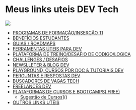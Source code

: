 # Meus links uteis DEV Tech 

<img src="https://i.pinimg.com/564x/26/07/2b/26072ba777ec291ed8e1dfa85354d408.jpg" >

* [PROGRAMAS DE FORMAÇÃO/INSERÇÃO TI](https://github.com/jumozaga/utilidadesdev/blob/main/PROGRAMASDEFORMA%C3%87%C3%83OINSER%C3%87%C3%83OTI.md)
* [BENEFÍCIOS ESTUDANTES](https://github.com/jumozaga/utilidadesdev/blob/main/files/BENEFICIOSESTUDANTES.md)
* [GUIAS / ROADMAPS](https://github.com/jumozaga/utilidadesdev/blob/main/files/GUIASROADMAPS.md)
* [FERRAMENTAS ÚTEIS PARA DEV](https://github.com/jumozaga/utilidadesdev/blob/main/files/FERRAMENTASUTEISDEV.md)
* [PLATAFORMA DE TREINO/DESAFIO DE CODIGO/LOGICA](https://github.com/jumozaga/utilidadesdev/blob/main/files/TREINODESAFIOCODIGOLOGICA.md)
* [CHALLENGES / DESAFIOS](https://github.com/jumozaga/utilidadesdev/blob/main/files/CHALLENGES.md)
* [NEWSLLETER   & BLOG DEV](https://github.com/jumozaga/utilidadesdev/blob/main/files/NEWSLLETERBLOGDEV.md)
* [PLAYGROUND, CURSOS POR DOC & TUTORIAIS DEV](https://github.com/jumozaga/utilidadesdev/blob/main/files/PLAYGROUNDCURSOSDOCTUTORIAISDEV.md)
* [PERGUNTAS E RESPOSTAS DEV](https://github.com/jumozaga/utilidadesdev/blob/main/files/PERGUNTASRESPOSTASDEV.md)
* [BUSCADORES DE VAGAS TECH](https://github.com/jumozaga/utilidadesdev/blob/main/files/BUSCADORESDEVAGASTECH.md)
* [FREELANCES DEV](https://github.com/jumozaga/utilidadesdev/blob/main/files/FREELANCESDEV.md)
* [PLATAFORMAS DE CURSOS E BOOTCAMPS( FREE)](https://github.com/jumozaga/utilidadesdev/blob/main/files/PLATAFORMASCURSOSFREE.md)
  * [Sugestão de Cursos](https://linkfly.to/sugestaocurso "Plataformas de Cursos Free")]()
* [OUTROS LINKS UTEIS](https://github.com/jumozaga/utilidadesdev/blob/main/files/OUTROS.md)
